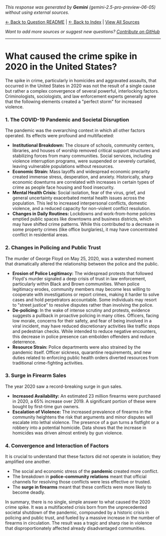 <!-- 
Generated by: gemini
Model: gemini-2.5-pro-preview-06-05
Prompt type: default
Generated at: 2025-06-12T20:54:32.642569
-->

*This response was generated by **Gemini** (gemini-2.5-pro-preview-06-05) without using external sources.*

[← Back to Question README](README.md) | [← Back to Index](../README.md) | [View All Sources](../allsources.md)

*Want to add more sources or suggest new questions? [Contribute on GitHub](https://github.com/justinwest/SuggestedSources)*

---

# What caused the crime spike in 2020 in the United States?

The spike in crime, particularly in homicides and aggravated assaults, that occurred in the United States in 2020 was not the result of a single cause but rather a complex convergence of several powerful, interlocking factors. Criminologists, sociologists, and law enforcement experts generally agree that the following elements created a "perfect storm" for increased violence.

### 1. The COVID-19 Pandemic and Societal Disruption

The pandemic was the overarching context in which all other factors operated. Its effects were profound and multifaceted:

*   **Institutional Breakdown:** The closure of schools, community centers, libraries, and houses of worship removed critical support structures and stabilizing forces from many communities. Social services, including violence interruption programs, were suspended or severely curtailed, leaving vulnerable populations without resources.
*   **Economic Strain:** Mass layoffs and widespread economic precarity created immense stress, desperation, and anxiety. Historically, sharp economic downturns are correlated with increases in certain types of crime as people face housing and food insecurity.
*   **Mental Health Crisis:** Social isolation, fear of the virus, grief, and general uncertainty exacerbated mental health issues across the population. This led to increased interpersonal conflicts, domestic violence, and a reduced capacity for non-violent conflict resolution.
*   **Changes in Daily Routines:** Lockdowns and work-from-home policies emptied public spaces like downtowns and business districts, which may have shifted crime patterns. While this contributed to a decrease in some property crimes (like office burglaries), it may have concentrated conflict in residential areas.

### 2. Changes in Policing and Public Trust

The murder of George Floyd on May 25, 2020, was a watershed moment that dramatically altered the relationship between the police and the public.

*   **Erosion of Police Legitimacy:** The widespread protests that followed Floyd's murder signaled a deep crisis of trust in law enforcement, particularly within Black and Brown communities. When police legitimacy erodes, community members may become less willing to cooperate with investigations or report crimes, making it harder to solve cases and hold perpetrators accountable. Some individuals may resort to "street justice" to resolve disputes rather than involving the police.
*   **De-policing:** In the wake of intense scrutiny and protests, evidence suggests a pullback in proactive policing in many cities. Officers, facing low morale, concerns for their safety, and fear of being involved in a viral incident, may have reduced discretionary activities like traffic stops and pedestrian checks. While intended to reduce negative encounters, this decrease in police presence can embolden offenders and reduce deterrence.
*   **Resource Strain:** Police departments were also strained by the pandemic itself. Officer sickness, quarantine requirements, and new duties related to enforcing public health orders diverted resources from traditional crime-fighting activities.

### 3. Surge in Firearm Sales

The year 2020 saw a record-breaking surge in gun sales.

*   **Increased Availability:** An estimated 23 million firearms were purchased in 2020, a 65% increase over 2019. A significant portion of these were bought by first-time gun owners.
*   **Escalation of Violence:** The increased prevalence of firearms in the community heightens the risk that arguments and minor disputes will escalate into lethal violence. The presence of a gun turns a fistfight or a robbery into a potential homicide. Data shows that the increase in homicides was driven almost entirely by gun violence.

### 4. Convergence and Interaction of Factors

It is crucial to understand that these factors did not operate in isolation; they amplified one another.

*   The social and economic stress of the **pandemic** created more conflict.
*   The breakdown in **police-community relations** meant that official channels for resolving those conflicts were less effective or trusted.
*   The **surge in firearms** meant that these conflicts were more likely to become deadly.

In summary, there is no single, simple answer to what caused the 2020 crime spike. It was a multifaceted crisis born from the unprecedented societal shutdown of the pandemic, compounded by a historic crisis in policing and public trust, and fueled by a massive increase in the number of firearms in circulation. The result was a tragic and sharp rise in violence that disproportionately affected already disadvantaged communities.